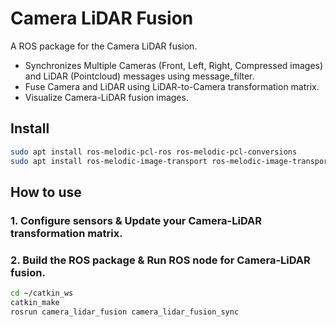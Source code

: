 # Camera LiDAR Fusion
A ROS package for the Camera LiDAR fusion.
- Synchronizes Multiple Cameras (Front, Left, Right, Compressed images) and LiDAR (Pointcloud) messages using message_filter.
- Fuse Camera and LiDAR using LiDAR-to-Camera transformation matrix.
- Visualize Camera-LiDAR fusion images.

## Install
```bash
sudo apt install ros-melodic-pcl-ros ros-melodic-pcl-conversions 
sudo apt install ros-melodic-image-transport ros-melodic-image-transport-plugins
```

## How to use
### 1. Configure sensors & Update your Camera-LiDAR transformation matrix.
### 2. Build the ROS package & Run ROS node for Camera-LiDAR fusion.
```bash
cd ~/catkin_ws
catkin_make
rosrun camera_lidar_fusion camera_lidar_fusion_sync
```

